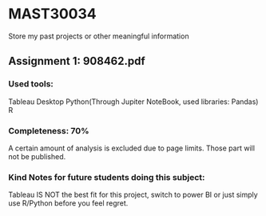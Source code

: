 # MAST30034
Store my past projects or other meaningful information
## Assignment 1: 908462.pdf

### Used tools: 
Tableau Desktop
Python(Through Jupiter NoteBook, used libraries: Pandas)
R

### Completeness: 70%
A certain amount of analysis is excluded due to page limits. Those part will not be published.

### Kind Notes for future students doing this subject:
Tableau IS NOT the best fit for this project, switch to power BI or just simply use R/Python before you feel regret.
